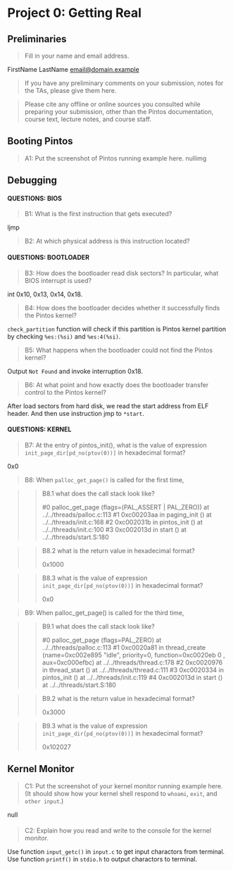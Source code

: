 # Project 0: Getting Real

## Preliminaries

>Fill in your name and email address.

FirstName LastName <email@domain.example>

>If you have any preliminary comments on your submission, notes for the TAs, please give them here.



>Please cite any offline or online sources you consulted while preparing your submission, other than the Pintos documentation, course text, lecture notes, and course staff.



## Booting Pintos

>A1: Put the screenshot of Pintos running example here.
nullimg


## Debugging

#### QUESTIONS: BIOS 

>B1: What is the first instruction that gets executed?

ljmp

>B2: At which physical address is this instruction located?




#### QUESTIONS: BOOTLOADER

>B3: How does the bootloader read disk sectors? In particular, what BIOS interrupt is used?

int 0x10, 0x13, 0x14, 0x18.

>B4: How does the bootloader decides whether it successfully finds the Pintos kernel?

`check_partition` function will check if this partition is Pintos kernel partition by checking `%es:(%si)` and `%es:4(%si)`.

>B5: What happens when the bootloader could not find the Pintos kernel?

Output `Not Found` and invoke interruption 0x18.

>B6: At what point and how exactly does the bootloader transfer control to the Pintos kernel?

After load sectors from hard disk, we read the start address from ELF header. And then use instruction jmp to `*start`.

#### QUESTIONS: KERNEL

>B7: At the entry of pintos_init(), what is the value of expression `init_page_dir[pd_no(ptov(0))]` in hexadecimal format?

0x0

>B8: When `palloc_get_page()` is called for the first time,

>> B8.1 what does the call stack look like?
>>
>> #0  palloc_get_page (flags=(PAL_ASSERT | PAL_ZERO)) at ../../threads/palloc.c:113
#1  0xc00203aa in paging_init () at ../../threads/init.c:168
#2  0xc002031b in pintos_init () at ../../threads/init.c:100
#3  0xc002013d in start () at ../../threads/start.S:180

>> B8.2 what is the return value in hexadecimal format?
>>
>> 0x1000

>> B8.3 what is the value of expression `init_page_dir[pd_no(ptov(0))]` in hexadecimal format?
>>
>> 0x0



>B9: When palloc_get_page() is called for the third time,

>> B9.1 what does the call stack look like?
>>
>> #0  palloc_get_page (flags=PAL_ZERO) at ../../threads/palloc.c:113
#1  0xc0020a81 in thread_create (name=0xc002e895 "idle", priority=0, function=0xc0020eb
0 <idle>, aux=0xc000efbc) at ../../threads/thread.c:178
#2  0xc0020976 in thread_start () at ../../threads/thread.c:111
#3  0xc0020334 in pintos_init () at ../../threads/init.c:119
#4  0xc002013d in start () at ../../threads/start.S:180

>> B9.2 what is the return value in hexadecimal format?
>>
>> 0x3000

>> B9.3 what is the value of expression `init_page_dir[pd_no(ptov(0))]` in hexadecimal format?
>>
>> 0x102027



## Kernel Monitor

>C1: Put the screenshot of your kernel monitor running example here. (It should show how your kernel shell respond to `whoami`, `exit`, and `other input`.)

null

#### 

>C2: Explain how you read and write to the console for the kernel monitor.

Use function `input_getc()` in `input.c` to get input charactors from terminal.
Use function `printf()` in `stdio.h` to output charactors to terminal.
